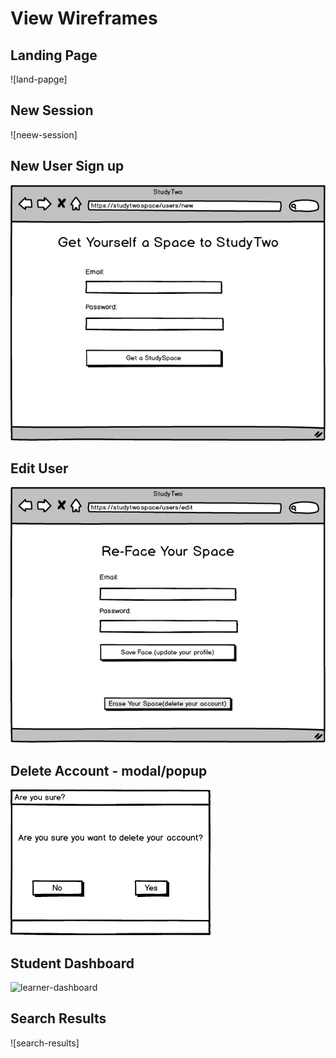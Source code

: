 # View Wireframes

## Landing Page
![land-papge]

## New Session
![neew-session]

## New User Sign up 
![new-user]

## Edit User
![edit-user]

## Delete Account - modal/popup
![delete-user]

## Student Dashboard
![learner-dashboard]

## Search Results
![search-results]


[landing-page]: ./wireframes/landing_page.png
[new-session]: ./wireframes/login_page.png
[new-user]: ./wireframes/new_user_sign_up.png
[edit-user]: ./wireframes/edit_user.png
[delete-user]: ./wireframes/delete_account_confirmation.png
[learner-dashboard]: ./wireframes/learner_dashboard.png

